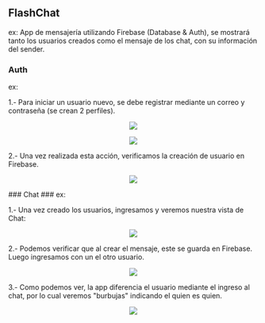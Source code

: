 ## FlashChat 

ex: App de mensajería utilizando Firebase (Database & Auth), se mostrará tanto los usuarios creados como el mensaje de los chat, con su información del sender.

### Auth ###
ex:

1.- Para iniciar un usuario nuevo, se debe registrar mediante un correo y contraseña (se crean 2 perfiles).
<p align="center">
<img src="https://media.giphy.com/media/WopdBs4vmgUBHN89Vj/giphy.gif">
</p>
<p align="center">
<img src="https://media.giphy.com/media/Y1GoOUsQ2OqkFVHoOH/giphy.gif">
</p>
2.- Una vez realizada esta acción, verificamos la creación de usuario en Firebase.
<p align="center">
<img align="center" src="https://media.giphy.com/media/ehIyoKWHL8jkRjqRUp/giphy.gif">
</p>
### Chat ###
ex:

1.- Una vez creado los usuarios, ingresamos y veremos nuestra vista de Chat:
<p align="center">
<img align="center" src="https://media.giphy.com/media/llUVidMkK6RQgyBRLd/giphy.gif">
</p>
2.- Podemos verificar que al crear el mensaje, este se guarda en Firebase. Luego ingresamos con un el otro usuario.
<p align="center">
<img align="center" src="https://media.giphy.com/media/YRDx0X8z3gp83fl3pC/giphy.gif">
</p>
3.- Como podemos ver, la app diferencia el usuario mediante el ingreso al chat, por lo cual veremos "burbujas" indicando el quien es quien.
<p align="center">
<img align="center" src="https://media.giphy.com/media/co5VUrMprkWbZlVsFg/giphy.gif">
</p>
